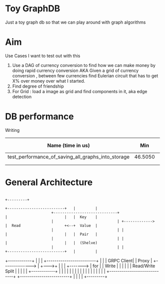 # Toy GraphDB

Just a toy graph db so that we can play around with graph algorithms 

# Aim

Use Cases I want to test out with this
1. Use a DAG of currency conversion to find how we can make money by doing rapid currency conversion AKA
Given a grid of currency conversion , between few currencies find Eulerian circuit 
that has to get X% over money over what I started.  
2. Find degree of friendship
3. For Grid : load a image as grid and find components in it, aka edge detection

# DB performance

Writing

|                  Name (time in us)                 	|   Min   	|    Max   	|   Mean  	| OPS (Kops/s) 	|
|:--------------------------------------------------:	|:-------:	|:--------:	|:-------:	|:------------:	|
| test_performance_of_saving_all_graphs_into_storage 	| 46.5050 	| 132.3730 	| 49.8334 	|    20.0669   	|
|                                                    	|         	|          	|         	|              	|
|                                                    	|         	|          	|         	|              	|



# General Architecture



                                                                                                         +---------+
                                                                          +--------------------------+   |         |
                         +-----------------------------+                  |                          |   |  Key    |
                         |                             | +------------->  |  Read                    +<--+  Value  |
                         |                             | |                |                          |   |  Pair   |
                         |                             | |                |                          |   |  (Shelve)
                         |                             | |                +--------------------------+   |         |
+------------+           |                             | |                +-------------------------+    |         |
| GRPC Client|           |  Proxy                      | +--------------> |                         +--->+         |
|            | +-------> |  for                        |                  |   Write                 |    |         |
|            |           |  Read/Write Split           |                  |                         |    |         |
+------------+           |                             |                  |                         |    |         |
                         |                             |                  |                         |    |         |
                         |                             |                  |                         |    |         |
                         +-----------------------------+                  +-------------------------+    |         |
                                                                                                         |         |
                                                                                                         +---------+

